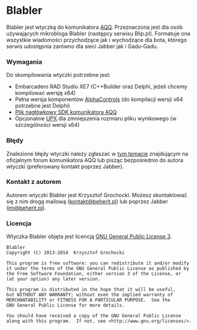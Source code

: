 # Blabler
Blabler jest wtyczką do komunikatora [AQQ](http://www.aqq.eu/pl.php). Przeznaczona jest dla osób używających mikrobloga Blabler (następcy serwisu Blip.pl). Formatuje ona wszystkie wiadomości przychodzące jak i wychodzące dla bota, którego serwis udostępnia zarówno dla sieci Jabber jak i Gadu-Gadu.

### Wymagania
Do skompilowania wtyczki potrzebne jest:

* Embarcadero RAD Studio XE7 (C++Builder oraz Delphi, jeżeli chcemy kompilować wersję x64)
* Pełna wersja komponentów [AlphaControls](http://www.alphaskins.com/) (do kompilacji wersji x64 potrzebne jest Delphi)
* [Plik nagłówkowy SDK komunikatora AQQ](https://bitbucket.org/beherit/pluginapi-for-aqq-im)
* Opcjonalnie [UPX](http://upx.sourceforge.net/) dla zmniejszenia rozmiaru pliku wynikowego (w szczególności wersji x64)

### Błędy
Znalezione błędy wtyczki należy zgłaszać w [tym temacie](http://forum.aqq.eu/topic/12003-blabler/) znajdującym na oficjalnym forum komunikatora AQQ lub pisząc bezpośrednio do autora wtyczki (preferowany kontakt poprzez Jabber).

### Kontakt z autorem
Autorem wtyczki Blabler jest Krzysztof Grochocki. Możesz skontaktować się z nim drogą mailową (kontakt@beherit.pl) lub poprzez Jabber (im@beherit.pl).

### Licencja
Wtyczka Blabler objęta jest licencją [GNU General Public License 3](http://www.gnu.org/copyleft/gpl.html).
	
~~~~
Blabler
Copyright (C) 2013-2014  Krzysztof Grochocki

This program is free software: you can redistribute it and/or modify
it under the terms of the GNU General Public License as published by
the Free Software Foundation, either version 3 of the License, or
(at your option) any later version.

This program is distributed in the hope that it will be useful,
but WITHOUT ANY WARRANTY; without even the implied warranty of
MERCHANTABILITY or FITNESS FOR A PARTICULAR PURPOSE.  See the
GNU General Public License for more details.

You should have received a copy of the GNU General Public License
along with this program.  If not, see <http://www.gnu.org/licenses/>.
~~~~